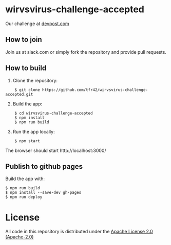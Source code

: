 # wirvsvirus-challenge-accepted

Our challenge at [devpost.com](https://devpost.com/software/1_0018_mentalhealth_homealonechallenge-wganer)

## How to join

Join us at slack.com or simply fork the repository and provide pull requests.

## How to build

1. Clone the repository:
```
    $ git clone https://github.com/tfr42/wirvsvirus-challenge-accepted.git
``` 
2. Build the app:
```
    $ cd wirvsvirus-challenge-accepted
    $ npm install
    $ npm run build
```
3. Run the app locally:
```
    $ npm start
```
The browser should start http://localhost:3000/   
    
## Publish to github pages

Build the app with:

    $ npm run build
    $ npm install --save-dev gh-pages
    $ npm run deploy

# License 

All code in this repository is distributed under the [Apache License 2.0 (Apache-2.0)](LICENSE)
